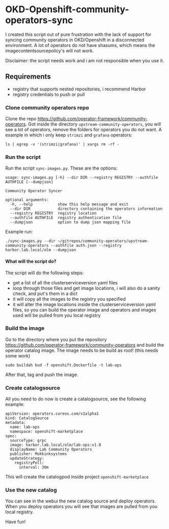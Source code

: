 # OKD-Openshift-community-operators-sync
I created this script out of pure frustration with the lack of support for syncing community operators in OKD/Openshift in a disconnected environment.
A lot of operators do not have shasums, which means the imagecontentsourcepolicy's will not work.

Disclaimer: the script needs work and i am not responsible when you use it.

## Requirements
- registry that supports nested repositories, i recommend Harbor
- registry credentials to push or pull

### Clone community operators repo
Clone the repo https://github.com/operator-framework/community-operators.
Got inside the directory ```upstream-community-operators```, you will see a lot of operators, remove the folders for operators you do not want.
A example in which i only keep ```strimzi``` and ```grafana``` operators:
```
ls | egrep -v '(strimzi|grafana)' | xargs rm -rf -
```

### Run the script
Run the script ```sync-images.py```.
These are the options:
```
usage: sync-images.py [-h] --dir DIR --registry REGISTRY --authfile AUTHFILE [--dumpjson]

Community Operator Syncer

optional arguments:
  -h, --help           show this help message and exit
  --dir DIR            directory containing the operators information
  --registry REGISTRY  registry location
  --authfile AUTHFILE  registry authentication file
  --dumpjson           option to dump json mapping file
```

Example run:
```
./sync-images.py --dir ~/gitrepos/community-operators/upstream-community-operators --authfile auth.json --registry harbor.lab.local/olm --dumpjson
```

#### What will the script do?
The script will do the following steps:

- get a list of all the clusterserviceversion yaml files
- loop through those files and get image locations, i will also do a sanity check, and put's them in a dict
- it will copy all the images to the registry you specified
- it will alter the image locations inside the clusterserviceversion yaml files, so you can build the operator image and operators and images used will be pulled from you local registry

### Build the image
Go to the directory where you put the repository https://github.com/operator-framework/community-operators and build the operator catalog image.
The image needs to be build as root! (this needs some work)
```
sudo buildah bud -f openshift.Dockerfile -t lab-ops
```

After that, tag and push the image.


### Create catalogsource
All you need to do now is create a catalogsource, see the following example:

```
apiVersion: operators.coreos.com/v1alpha1
kind: CatalogSource
metadata:
  name: lab-ops
  namespace: openshift-marketplace
spec:
  sourceType: grpc
  image: harbor.lab.local/olm/lab-ops:v1.0
  displayName: Lab Community Operators
  publisher: Mokkinksystems
  updateStrategy:
    registryPoll: 
      interval: 30m
```

This will create the catalogpod inside project ```openshift-marketplace```


### Use the new catalog
You can see in the webui the new catalog source and deploy operators.
When you deploy operators you will see that images are pulled from you local registry.

Have fun!

